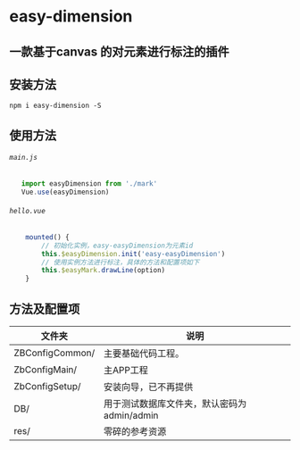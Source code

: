 # easy-dimension
## 一款基于canvas 的对元素进行标注的插件

## 安装方法

    npm i easy-dimension -S

## 使用方法

###### `main.js`

```javascript
   import easyDimension from './mark'
   Vue.use(easyDimension)
```

###### `hello.vue`

```javascript
    mounted() {
        // 初始化实例，easy-easyDimension为元素id
        this.$easyDimension.init('easy-easyDimension')
        // 使用实例方法进行标注，具体的方法和配置项如下
        this.$easyMark.drawLine(option)
    }
```

## 方法及配置项

|文件夹|说明|
|--|--|
|ZBConfigCommon/ |主要基础代码工程。|
|ZbConfigMain/ |主APP工程|
|ZbConfigSetup/ |安装向导，已不再提供 |
|DB/ |用于测试数据库文件夹，默认密码为admin/admin|
|res/ |零碎的参考资源|

